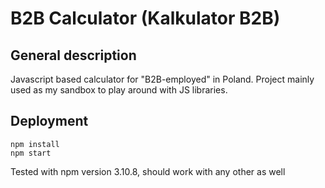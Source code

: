 # B2B Calculator (Kalkulator B2B)
## General description
Javascript based calculator for "B2B-employed" in Poland. Project mainly used as my sandbox to play around with JS libraries.
## Deployment
```
npm install
npm start
```
Tested with npm version 3.10.8, should work with any other as well
